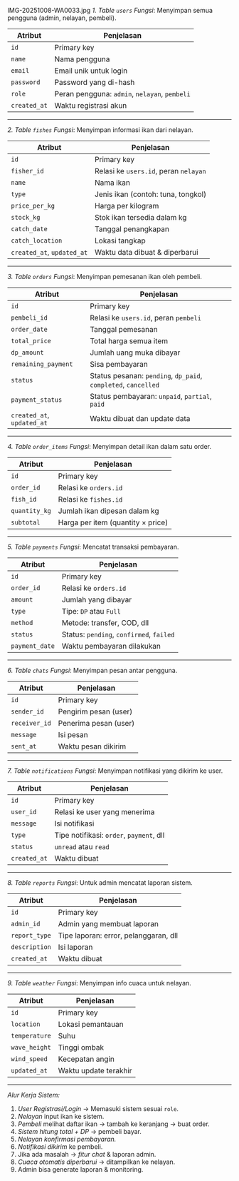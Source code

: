 IMG-20251008-WA0033.jpg
*1. Table `users`*
*Fungsi*: Menyimpan semua pengguna (admin, nelayan, pembeli).

| Atribut | Penjelasan |
|--------|------------|
| `id` | Primary key |
| `name` | Nama pengguna |
| `email` | Email unik untuk login |
| `password` | Password yang di-hash |
| `role` | Peran pengguna: `admin`, `nelayan`, `pembeli` |
| `created_at` | Waktu registrasi akun |

---

*2. Table `fishes`*
*Fungsi*: Menyimpan informasi ikan dari nelayan.

| Atribut | Penjelasan |
|---------|------------|
| `id` | Primary key |
| `fisher_id` | Relasi ke `users.id`, peran `nelayan` |
| `name` | Nama ikan |
| `type` | Jenis ikan (contoh: tuna, tongkol) |
| `price_per_kg` | Harga per kilogram |
| `stock_kg` | Stok ikan tersedia dalam kg |
| `catch_date` | Tanggal penangkapan |
| `catch_location` | Lokasi tangkap |
| `created_at`, `updated_at` | Waktu data dibuat & diperbarui |

---

*3. Table `orders`*
*Fungsi*: Menyimpan pemesanan ikan oleh pembeli.

| Atribut | Penjelasan |
|---------|------------|
| `id` | Primary key |
| `pembeli_id` | Relasi ke `users.id`, peran `pembeli` |
| `order_date` | Tanggal pemesanan |
| `total_price` | Total harga semua item |
| `dp_amount` | Jumlah uang muka dibayar |
| `remaining_payment` | Sisa pembayaran |
| `status` | Status pesanan: `pending`, `dp_paid`, `completed`, `cancelled` |
| `payment_status` | Status pembayaran: `unpaid`, `partial`, `paid` |
| `created_at`, `updated_at` | Waktu dibuat dan update data |

---

*4. Table `order_items`*
*Fungsi*: Menyimpan detail ikan dalam satu order.

| Atribut | Penjelasan |
|---------|------------|
| `id` | Primary key |
| `order_id` | Relasi ke `orders.id` |
| `fish_id` | Relasi ke `fishes.id` |
| `quantity_kg` | Jumlah ikan dipesan dalam kg |
| `subtotal` | Harga per item (quantity × price) |

---

*5. Table `payments`*
*Fungsi*: Mencatat transaksi pembayaran.

| Atribut | Penjelasan |
|---------|------------|
| `id` | Primary key |
| `order_id` | Relasi ke `orders.id` |
| `amount` | Jumlah yang dibayar |
| `type` | Tipe: `DP` atau `Full` |
| `method` | Metode: transfer, COD, dll |
| `status` | Status: `pending`, `confirmed`, `failed` |
| `payment_date` | Waktu pembayaran dilakukan |

---

*6. Table `chats`*
*Fungsi*: Menyimpan pesan antar pengguna.

| Atribut | Penjelasan |
|---------|------------|
| `id` | Primary key |
| `sender_id` | Pengirim pesan (user) |
| `receiver_id` | Penerima pesan (user) |
| `message` | Isi pesan |
| `sent_at` | Waktu pesan dikirim |

---

*7. Table `notifications`*
*Fungsi*: Menyimpan notifikasi yang dikirim ke user.

| Atribut | Penjelasan |
|---------|------------|
| `id` | Primary key |
| `user_id` | Relasi ke user yang menerima |
| `message` | Isi notifikasi |
| `type` | Tipe notifikasi: `order`, `payment`, dll |
| `status` | `unread` atau `read` |
| `created_at` | Waktu dibuat |

---

*8. Table `reports`*
*Fungsi*: Untuk admin mencatat laporan sistem.

| Atribut | Penjelasan |
|---------|------------|
| `id` | Primary key |
| `admin_id` | Admin yang membuat laporan |
| `report_type` | Tipe laporan: error, pelanggaran, dll |
| `description` | Isi laporan |
| `created_at` | Waktu dibuat |

---

*9. Table `weather`*
*Fungsi*: Menyimpan info cuaca untuk nelayan.

| Atribut | Penjelasan |
|---------|------------|
| `id` | Primary key |
| `location` | Lokasi pemantauan |
| `temperature` | Suhu |
| `wave_height` | Tinggi ombak |
| `wind_speed` | Kecepatan angin |
| `updated_at` | Waktu update terakhir |

---

*Alur Kerja Sistem:*

1. *User Registrasi/Login* → Memasuki sistem sesuai `role`.
2. *Nelayan* input ikan ke sistem.
3. *Pembeli* melihat daftar ikan → tambah ke keranjang → buat order.
4. *Sistem hitung total + DP* → pembeli bayar.
5. *Nelayan konfirmasi pembayaran.*
6. *Notifikasi dikirim* ke pembeli.
7. Jika ada masalah → *fitur chat* & laporan admin.
8. *Cuaca otomatis diperbarui* → ditampilkan ke nelayan.
9. Admin bisa generate laporan & monitoring.
